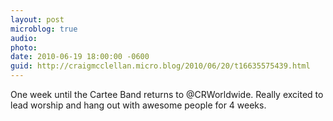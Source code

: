 ```yaml
---
layout: post
microblog: true
audio: 
photo: 
date: 2010-06-19 18:00:00 -0600
guid: http://craigmcclellan.micro.blog/2010/06/20/t16635575439.html
---
```

One week until the Cartee Band returns to @CRWorldwide.  Really excited to lead worship and hang out with awesome people for 4 weeks.
